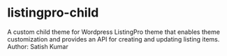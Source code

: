 # listingpro-child
A custom child theme for Wordpress ListingPro theme that enables theme customization and provides an API for creating and updating listing items.  Author:       Satish Kumar
